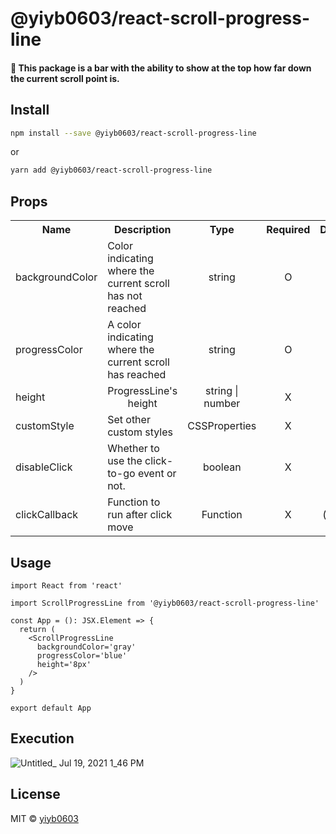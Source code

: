 # @yiyb0603/react-scroll-progress-line

#### 🎁 This package is a bar with the ability to show at the top how far down the current scroll point is.

## Install

```bash
npm install --save @yiyb0603/react-scroll-progress-line
```

or

```bash
yarn add @yiyb0603/react-scroll-progress-line
```

## Props

<table>
  <tr>
    <th style="text-align: center">Name</th>
    <th style="text-align: center">Description</th>
    <th style="text-align: center">Type</th>
    <th>Required</th>
    <th style="text-align: center">Default</th>
  </tr>

  <tr>
    <td>backgroundColor</td>
    <td>Color indicating where the current scroll has not reached</td>
    <td style="text-align: center">string</td>
    <td style="text-align: center">O</td>
    <td style="text-align: center">""</td>
  </tr>

  <tr>
    <td>progressColor</td>
    <td>A color indicating where the current scroll has reached</td>
    <td style="text-align: center">string</td>
    <td style="text-align: center">O</td>
    <td style="text-align: center">""</td>
  </tr>

  <tr>
    <td>height</td>
    <td style="text-align: center">ProgressLine's height</td>
    <td style="text-align: center">string | number</td>
    <td style="text-align: center">X</td>
    <td style="text-align: center">5px</td>
  </tr>

  <tr>
    <td>customStyle</td>
    <td>Set other custom styles </td>
    <td style="text-align: center">CSSProperties</td>
    <td style="text-align: center">X</td>
    <td style="text-align: center">{}</td>
  </tr>

  <tr>
    <td>disableClick</td>
    <td>Whether to use the click-to-go event or not.</td>
    <td style="text-align: center">boolean</td>
    <td style="text-align: center">X</td>
    <td style="text-align: center">false</td>
  </tr>

  <tr>
    <td>clickCallback</td>
    <td>Function to run after click move</td>
    <td style="text-align: center">Function</td>
    <td style="text-align: center">X</td>
    <td style="text-align: center">() => {}</td>
  </tr>
</table>

## Usage

```tsx
import React from 'react'

import ScrollProgressLine from '@yiyb0603/react-scroll-progress-line'

const App = (): JSX.Element => {
  return (
    <ScrollProgressLine
      backgroundColor='gray'
      progressColor='blue'
      height='8px'
    />
  )
}

export default App
```

## Execution

![Untitled_ Jul 19, 2021 1_46 PM](https://user-images.githubusercontent.com/50941453/126104429-05d1bb2c-eb4c-4437-88d3-7e34851653b3.gif)

## License

MIT © [yiyb0603](https://github.com/yiyb0603)
